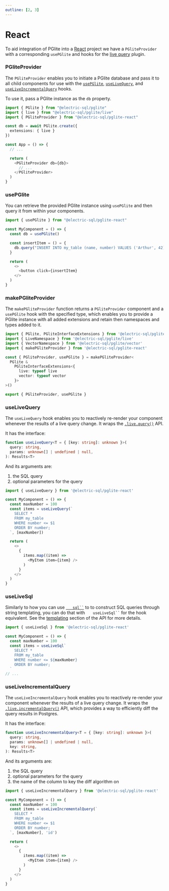 ```yaml
---
outline: [2, 3]
---
```


# React

To aid integration of PGlite into a [React](https://react.dev/) project we have a `PGliteProvider` with a corresponding `usePGlite` and hooks for the [live query](../live-queries.md) plugin.

### PGliteProvider

The `PGliteProvider` enables you to initiate a PGlite database and pass it to all child components for use with the [`usePGlite`](#usepglite), [`useLiveQuery`](#uselivequery), and [`useLiveIncrementalQuery`](#useliveincrementalquery) hooks.

To use it, pass a PGlite instance as the `db` property.

```ts
import { PGlite } from "@electric-sql/pglite"
import { live } from "@electric-sql/pglite/live"
import { PGliteProvider } from "@electric-sql/pglite-react"

const db = await PGlite.create({
  extensions: { live }
})

const App = () => {
  // ...

  return (
    <PGliteProvider db={db}>
      // ...
    </PGliteProvider>
  )
}
```

### usePGlite

You can retrieve the provided PGlite instance using `usePGlite` and then query it from within your components.

```ts
import { usePGlite } from "@electric-sql/pglite-react"

const MyComponent = () => {
  const db = usePGlite()

  const insertItem = () = {
    db.query("INSERT INTO my_table (name, number) VALUES ('Arthur', 42);")
  }

  return (
    <>
      <button click={insertItem}
    </>
  )
}
```

### makePGliteProvider

The `makePGliteProvider` function returns a `PGliteProvider` component and a `usePGlite` hook with the specified type, which enables you to provide a PGlite instance with all added extensions and retain then namespaces and types added to it.

```ts
import { PGlite, PGliteInterfaceExtensions } from '@electric-sql/pglite'
import { LiveNamespace } from '@electric-sql/pglite/live'
import { VectorNamespace } from '@electric-sql/pglite/vector'
import { makePGliteProvider } from '@electric-sql/pglite-react'

const { PGliteProvider, usePGlite } = makePGliteProvider<
  PGlite &
    PGliteInterfaceExtensions<{
      live: typeof live
      vector: typeof vector
    }>
>()

export { PGliteProvider, usePGlite }
```

### useLiveQuery

The `useLiveQuery` hook enables you to reactively re-render your component whenever the results of a live query change. It wraps the [`.live.query()`](../live-queries.md#livequery) API.

It has the interface:

```ts
function useLiveQuery<T = { [key: string]: unknown }>(
  query: string,
  params: unknown[] | undefined | null,
): Results<T>
```

And its arguments are:

1. the SQL query
2. optional parameters for the query

```ts
import { useLiveQuery } from '@electric-sql/pglite-react'

const MyComponent = () => {
  const maxNumber = 100
  const items = useLiveQuery(`
    SELECT *
    FROM my_table
    WHERE number <= $1
    ORDER BY number;
  `, [maxNumber])

  return (
    <>
      {
        items.map((item) =>
          <MyItem item={item} />
        )
      }
    </>
  )
}
```

### useLiveSql

Similarly to how you can use [`    sql`` `](../api.md#sql) to to construct SQL queries through string templating, you can do that with `    useLiveSql`` ` for the hook equivalent. See the [templating](../api.md#tagged-template-queries) section of the API for more details.

```ts
import { useLiveSql } from '@electric-sql/pglite-react'

const MyComponent = () => {
  const maxNumber = 100
  const items = useLiveSql`
    SELECT *
    FROM my_table
    WHERE number <= ${maxNumber}
    ORDER BY number;
  `
// ...
```

### useLiveIncrementalQuery

The `useLiveIncrementalQuery` hook enables you to reactively re-render your component whenever the results of a live query change. It wraps the [`.live.incrementalQuery()`](../live-queries.md#liveincrementalquery) API, which provides a way to efficiently diff the query results in Postgres.

It has the interface:

```ts
function useLiveIncrementalQuery<T = { [key: string]: unknown }>(
  query: string,
  params: unknown[] | undefined | null,
  key: string,
): Results<T>
```

And its arguments are:

1. the SQL query
2. optional parameters for the query
3. the name of the column to key the diff algorithm on

```ts
import { useLiveIncrementalQuery } from '@electric-sql/pglite-react'

const MyComponent = () => {
  const maxNumber = 100
  const items = useLiveIncrementalQuery(`
    SELECT *
    FROM my_table
    WHERE number <= $1
    ORDER BY number;
  `, [maxNumber], 'id')

  return (
    <>
      {
        items.map((item) =>
          <MyItem item={item} />
        )
      }
    </>
  )
}
```
